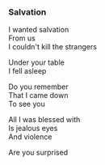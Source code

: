 ### Salvation

I wanted salvation  
From us  
I couldn't kill the strangers

Under your table  
I fell asleep

Do you remember  
That I came down  
To see you

All I was blessed with  
Is jealous eyes  
And violence

Are you surprised